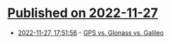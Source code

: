 # [Published on 2022-11-27](index.md)

* [2022-11-27, 17:51:56](https://news.ycombinator.com/item?id=33764903) - [GPS vs. Glonass vs. Galileo](https://www.gpsrchive.com/Shared/Satellites/GPS%20vs%20GLONASS%20vs%20Galileo.html)
